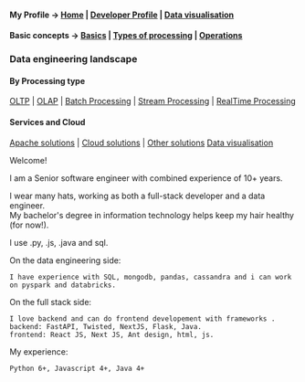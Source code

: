 #### My Profile &rarr;  [Home](./README.md) | [Developer Profile](https://venu-mallik.github.io/venu-mallik) | [Data visualisation](https://venu-mallik.github.io/climate)

#### Basic concepts &rarr;  [Basics](./data_basic.md) | [Types of processing](./types.md) | [Operations](./data_operations.md)

### Data engineering landscape

#### By Processing type

[OLTP](./oltp.md) | [OLAP](./olap.md) | [Batch Processing](./batch.md) | [Stream Processing](./streams.md) | [RealTime Processing](./realtime.md)

#### Services and Cloud

[Apache solutions](./apache.md) |  [Cloud solutions](./cloud.md) | [Other solutions](./data_services.md) [Data visualisation](./visual.md)


Welcome!

I am a Senior software engineer with combined experience of 10+ years.

I wear many hats, working as both a full-stack developer and a data engineer.\
My bachelor's degree in information technology helps keep my hair healthy (for now!).

I use .py, .js, .java and sql.

On the data engineering side:

    I have experience with SQL, mongodb, pandas, cassandra and i can work on pyspark and databricks.

On the full stack side:

    I love backend and can do frontend developement with frameworks . 
    backend: FastAPI, Twisted, NextJS, Flask, Java.
    frontend: React JS, Next JS, Ant design, html, js.

My experience: 
    
    Python 6+, Javascript 4+, Java 4+


